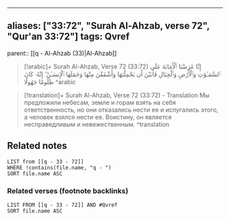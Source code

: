 
---
aliases: ["33:72", "Surah Al-Ahzab, verse 72", "Qur'an 33:72"]
tags: Qvref
---

parent:: [[q - Al-Ahzab (33)|Al-Ahzab]]

> [!arabic]+ Surah Al-Ahzab, Verse 72 (33:72)
> <span class="quran-arabic">إِنَّا عَرَضْنَا ٱلْأَمَانَةَ عَلَى ٱلسَّمَـٰوَٰتِ وَٱلْأَرْضِ وَٱلْجِبَالِ فَأَبَيْنَ أَن يَحْمِلْنَهَا وَأَشْفَقْنَ مِنْهَا وَحَمَلَهَا ٱلْإِنسَـٰنُ ۖ إِنَّهُۥ كَانَ ظَلُومًا جَهُولًا</span>
^arabic

> [!translation]+ Surah Al-Ahzab, Verse 72 (33:72) - Translation
> Мы предложили небесам, земле и горам взять на себя ответственность, но они отказались нести ее и испугались этого, а человек взялся нести ее. Воистину, он является несправедливым и невежественным.
^translation



## Related notes
```dataview
LIST from [[q - 33 - 72]]
WHERE !contains(file.name, "q - ")
SORT file.name ASC
```

### Related verses (footnote backlinks)
```dataview
LIST FROM [[q - 33 - 72]] AND #Qvref
SORT file.name ASC
```


